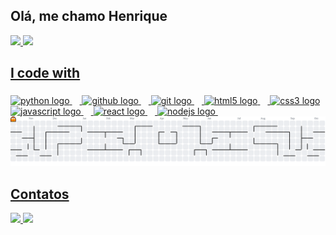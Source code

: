 ## Olá, me chamo Henrique 


<div>
<a href="https://github.com/henri0675">
<img loading="lazy" height="180em" src="https://github-readme-stats.vercel.app/api/top-langs/?username=henri0675&layout=compact&langs_count=7&theme=dracula"/>
<img loading="lazy" height="180em" src="https://github-readme-stats.vercel.app/api?username=henri0675&show_icons=true&theme=dracula&include_all_commits=true&count_private=true"/>
</div>




###

<h2 align="left">I code with</h2>

###

<div align="left">
  <img src="https://cdn.jsdelivr.net/gh/devicons/devicon/icons/python/python-original.svg" height="40" alt="python logo"  />
  <img width="12" />
  <img src="https://cdn.jsdelivr.net/gh/devicons/devicon/icons/github/github-original.svg" height="40" alt="github logo"  />
  <img width="12" />
  <img src="https://cdn.jsdelivr.net/gh/devicons/devicon/icons/git/git-original.svg" height="40" alt="git logo"  />
  <img width="12" />
  <img src="https://cdn.jsdelivr.net/gh/devicons/devicon/icons/html5/html5-original.svg" height="40" alt="html5 logo"  />
  <img width="12" />
  <img src="https://cdn.jsdelivr.net/gh/devicons/devicon/icons/css3/css3-original.svg" height="40" alt="css3 logo"  />
  <img src="https://cdn.jsdelivr.net/gh/devicons/devicon/icons/javascript/javascript-original.svg" height="40" alt="javascript logo"/>
  <img width="12" />
  <img src="https://cdn.jsdelivr.net/gh/devicons/devicon/icons/react/react-original.svg" height="40" alt="react logo"  />
  <img width="12" />
  <img src="https://cdn.jsdelivr.net/gh/devicons/devicon/icons/nodejs/nodejs-original.svg" height="40" alt="nodejs logo"  />
  <img width="12" />
</div>

<picture>
  <source media="(prefers-color-scheme: dark)" srcset="https://raw.githubusercontent.com/henri0675/henri0675/output/pacman-contribution-graph-dark.svg">
  <source media="(prefers-color-scheme: light)" srcset="https://raw.githubusercontent.com/henri0675/henri0675/output/pacman-contribution-graph.svg">
  <img alt="pacman contribution graph" src="https://raw.githubusercontent.com/henri0675/henri0675/output/pacman-contribution-graph.svg">
</picture>

###

## Contatos
<div> 
  <a href="https://www.linkedin.com/in/henrique-infanti-coratolo/" target="_blank"><img src="https://img.shields.io/badge/-LinkedIn-%230077B5?style=for-the-badge&logo=linkedin&logoColor=white" target="_blank">
  <a href = "mailto:henriinfanti@gmail.com"><img loading="lazy" src="https://img.shields.io/badge/Gmail-D14836?style=for-the-badge&logo=gmail&logoColor=white" target="_blank"></a>
